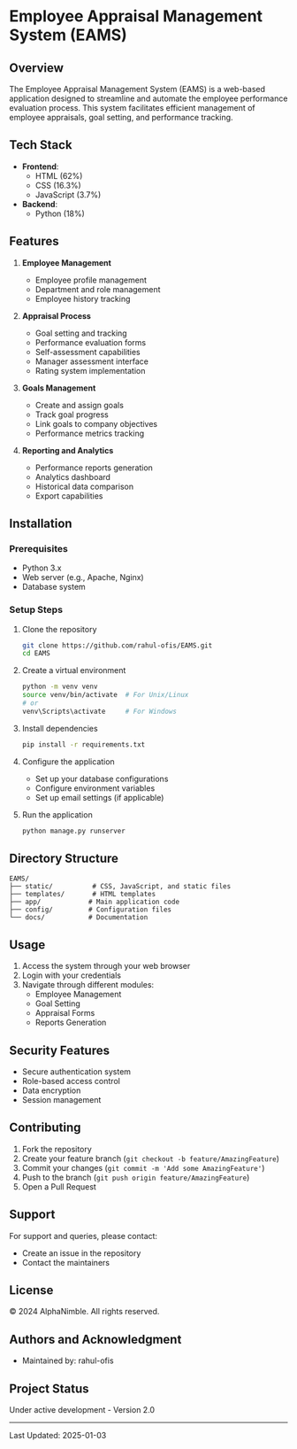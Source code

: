 
# Employee Appraisal Management System (EAMS)

## Overview
The Employee Appraisal Management System (EAMS) is a web-based application designed to streamline and automate the employee performance evaluation process. This system facilitates efficient management of employee appraisals, goal setting, and performance tracking.

## Tech Stack
- **Frontend**: 
  - HTML (62%)
  - CSS (16.3%)
  - JavaScript (3.7%)
- **Backend**: 
  - Python (18%)

## Features
1. **Employee Management**
   - Employee profile management
   - Department and role management
   - Employee history tracking

2. **Appraisal Process**
   - Goal setting and tracking
   - Performance evaluation forms
   - Self-assessment capabilities
   - Manager assessment interface
   - Rating system implementation

3. **Goals Management**
   - Create and assign goals
   - Track goal progress
   - Link goals to company objectives
   - Performance metrics tracking

4. **Reporting and Analytics**
   - Performance reports generation
   - Analytics dashboard
   - Historical data comparison
   - Export capabilities

## Installation

### Prerequisites
- Python 3.x
- Web server (e.g., Apache, Nginx)
- Database system

### Setup Steps
1. Clone the repository
   ```bash
   git clone https://github.com/rahul-ofis/EAMS.git
   cd EAMS
   ```

2. Create a virtual environment
   ```bash
   python -m venv venv
   source venv/bin/activate  # For Unix/Linux
   # or
   venv\Scripts\activate     # For Windows
   ```

3. Install dependencies
   ```bash
   pip install -r requirements.txt
   ```

4. Configure the application
   - Set up your database configurations
   - Configure environment variables
   - Set up email settings (if applicable)

5. Run the application
   ```bash
   python manage.py runserver
   ```

## Directory Structure
```
EAMS/
├── static/          # CSS, JavaScript, and static files
├── templates/       # HTML templates
├── app/            # Main application code
├── config/         # Configuration files
└── docs/           # Documentation
```

## Usage
1. Access the system through your web browser
2. Login with your credentials
3. Navigate through different modules:
   - Employee Management
   - Goal Setting
   - Appraisal Forms
   - Reports Generation

## Security Features
- Secure authentication system
- Role-based access control
- Data encryption
- Session management

## Contributing
1. Fork the repository
2. Create your feature branch (`git checkout -b feature/AmazingFeature`)
3. Commit your changes (`git commit -m 'Add some AmazingFeature'`)
4. Push to the branch (`git push origin feature/AmazingFeature`)
5. Open a Pull Request

## Support
For support and queries, please contact:
- Create an issue in the repository
- Contact the maintainers

## License
© 2024 AlphaNimble. All rights reserved.

## Authors and Acknowledgment
- Maintained by: rahul-ofis

## Project Status
Under active development - Version 2.0

---
Last Updated: 2025-01-03